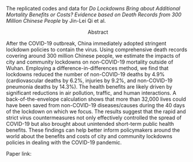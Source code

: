 



The replicated codes and data for *Do Lockdowns Bring about Additional Mortality Benefits or Costs? Evidence based on Death Records from 300 Million Chinese People* by Jin-Lei Qi et al.

<center>Abstract</center>

After the COVID-19 outbreak, China immediately adopted stringent lockdown policies to contain the virus. Using comprehensive death records covering around 300 million Chinese people, we estimate the impacts of city and community lockdowns on non-COVID-19 mortality outside of Wuhan. Employing a difference-in-differences method, we find that lockdowns reduced the number of non-COVID-19 deaths by 4.9% (cardiovascular deaths by 6.2%, injuries by 9.2%, and non-COVID-19 pneumonia deaths by 14.3%). The health benefits are likely driven by significant reductions in air pollution, traffic, and human interactions. A back-of-the-envelope calculation shows that more than 32,000 lives could have been saved from non-COVID-19 diseases/causes during the 40 days of the lockdown on which we focus. The results suggest that the rapid and strict virus countermeasures not only effectively controlled the spread of COVID-19 but also brought about unintended short-term public health benefits. These findings can help better inform policymakers around the world about the benefits and costs of city and community lockdowns policies in dealing with the COVID-19 pandemic.

Paper link: 